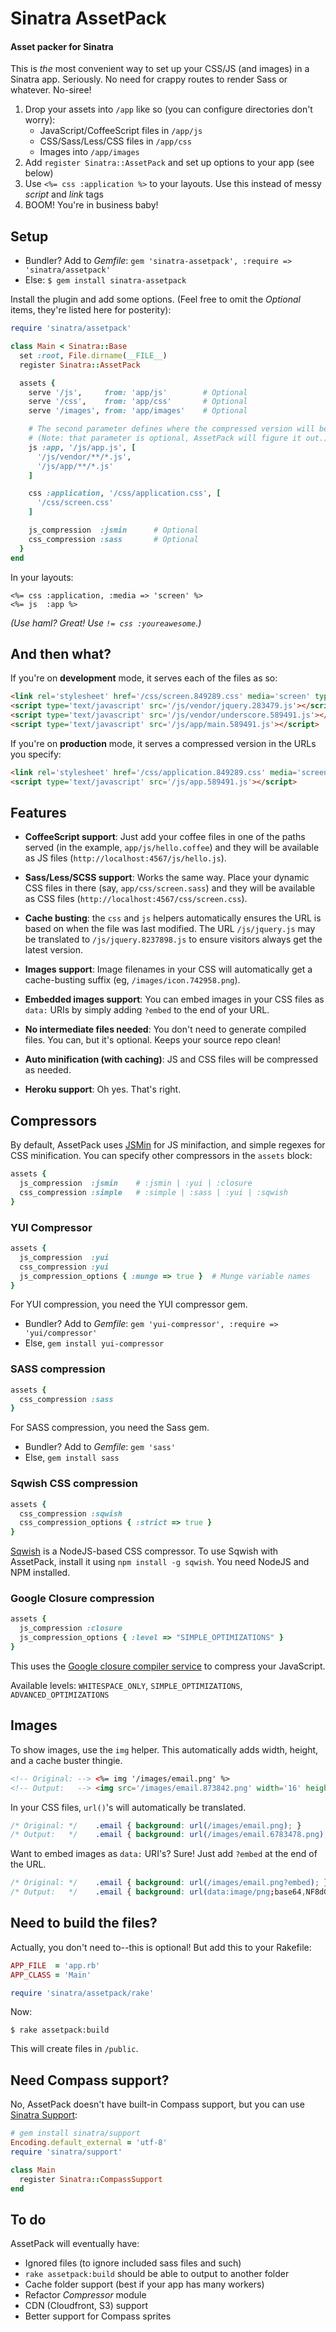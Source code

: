 # Sinatra AssetPack
#### Asset packer for Sinatra

This is *the* most convenient way to set up your CSS/JS (and images) in a 
Sinatra app. Seriously. No need for crappy routes to render Sass or whatever.
No-siree!

1. Drop your assets into `/app` like so (you can configure directories don't worry):
   * JavaScript/CoffeeScript files in `/app/js`
   * CSS/Sass/Less/CSS files in `/app/css`
   * Images into `/app/images`
3. Add `register Sinatra::AssetPack` and set up options to your app (see below)
4. Use `<%= css :application %>` to your layouts. Use this instead of
   messy *script* and *link* tags
5. BOOM! You're in business baby!

Setup
-----

 * Bundler? Add to *Gemfile*: `gem 'sinatra-assetpack', :require => 'sinatra/assetpack'`
 * Else: `$ gem install sinatra-assetpack`

Install the plugin and add some options. (Feel free to omit the *Optional* 
    items, they're listed here for posterity):

``` ruby
require 'sinatra/assetpack'

class Main < Sinatra::Base
  set :root, File.dirname(__FILE__)
  register Sinatra::AssetPack

  assets {
    serve '/js',     from: 'app/js'        # Optional
    serve '/css',    from: 'app/css'       # Optional
    serve '/images', from: 'app/images'    # Optional

    # The second parameter defines where the compressed version will be served.
    # (Note: that parameter is optional, AssetPack will figure it out.)
    js :app, '/js/app.js', [
      '/js/vendor/**/*.js',
      '/js/app/**/*.js'
    ]

    css :application, '/css/application.css', [
      '/css/screen.css'
    ]

    js_compression  :jsmin      # Optional
    css_compression :sass       # Optional
  }
end
```

In your layouts:

``` erb
<%= css :application, :media => 'screen' %>
<%= js  :app %>
```

*(Use haml? Great! Use `!= css :youreawesome`.)*

And then what?
--------------

If you're on **development** mode, it serves each of the files as so:

``` html
<link rel='stylesheet' href='/css/screen.849289.css' media='screen' type='text/css' />
<script type='text/javascript' src='/js/vendor/jquery.283479.js'></script>
<script type='text/javascript' src='/js/vendor/underscore.589491.js'></script>
<script type='text/javascript' src='/js/app/main.589491.js'></script>
```

If you're on **production** mode, it serves a compressed version in the URLs you specify:

``` html
<link rel='stylesheet' href='/css/application.849289.css' media='screen' type='text/css' />
<script type='text/javascript' src='/js/app.589491.js'></script>
```

Features
--------

 * __CoffeeScript support__: Just add your coffee files in one of the paths 
 served (in the example, `app/js/hello.coffee`) and they will be available as JS 
 files (`http://localhost:4567/js/hello.js`).

 * __Sass/Less/SCSS support__: Works the same way. Place your dynamic CSS files 
 in there (say, `app/css/screen.sass`) and they will be available as CSS files 
 (`http://localhost:4567/css/screen.css`).

 * __Cache busting__: the `css` and `js` helpers automatically ensures the URL 
 is based on when the file was last modified. The URL `/js/jquery.js` may be 
 translated to `/js/jquery.8237898.js` to ensure visitors always get the latest 
 version.

 * __Images support__: Image filenames in your CSS will automatically get a 
 cache-busting suffix (eg, `/images/icon.742958.png`).

 * __Embedded images support__: You can embed images in your CSS files as 
 `data:` URIs by simply adding `?embed` to the end of your URL.

 * __No intermediate files needed__: You don't need to generate compiled files.
 You can, but it's optional. Keeps your source repo clean!

 * __Auto minification (with caching)__: JS and CSS files will be compressed as 
 needed.

 * __Heroku support__: Oh yes. That's right.

Compressors
-----------

By default, AssetPack uses [JSMin](http://rubygems.org/gems/jsmin) for JS 
minifaction, and simple regexes for CSS minification. You can specify other
compressors in the `assets` block:

``` ruby
assets {
  js_compression  :jsmin    # :jsmin | :yui | :closure
  css_compression :simple   # :simple | :sass | :yui | :sqwish
}
```


### YUI Compressor

``` ruby
assets {
  js_compression  :yui
  css_compression :yui
  js_compression_options { :munge => true }  # Munge variable names
}
```

For YUI compression, you need the YUI compressor gem.

 * Bundler? Add to *Gemfile*: `gem 'yui-compressor', :require => 'yui/compressor'`
 * Else, `gem install yui-compressor`

### SASS compression

``` ruby
assets {
  css_compression :sass
}
```

For SASS compression, you need the Sass gem.

 * Bundler? Add to *Gemfile*: `gem 'sass'`
 * Else, `gem install sass`

### Sqwish CSS compression

``` ruby
assets {
  css_compression :sqwish
  css_compression_options { :strict => true }
}
```

[Sqwish](http://github.com/ded/sqwish) is a NodeJS-based CSS compressor.  To use 
Sqwish with AssetPack, install it using `npm install -g sqwish`. You need NodeJS 
and NPM installed.

### Google Closure compression

``` ruby
assets {
  js_compression :closure
  js_compression_options { :level => "SIMPLE_OPTIMIZATIONS" }
}
```

This uses the [Google closure compiler service](http://closure-compiler.appspot.com/home)
to compress your JavaScript.

Available levels: `WHITESPACE_ONLY`, `SIMPLE_OPTIMIZATIONS`, `ADVANCED_OPTIMIZATIONS`

Images
------

To show images, use the `img` helper.
This automatically adds width, height, and a cache buster thingie.

``` html
<!-- Original: --> <%= img '/images/email.png' %>
<!-- Output:   --> <img src='/images/email.873842.png' width='16' height='16' />
```

In your CSS files, `url()`'s will automatically be translated.

``` css
/* Original: */    .email { background: url(/images/email.png); }
/* Output:   */    .email { background: url(/images/email.6783478.png); }
```

Want to embed images as `data:` URI's? Sure! Just add `?embed` at the end of the 
URL.

``` css
/* Original: */    .email { background: url(/images/email.png?embed); }
/* Output:   */    .email { background: url(data:image/png;base64,NF8dG3I...); } 
```

Need to build the files?
------------------------

Actually, you don't need to--this is optional! But add this to your Rakefile:

``` ruby
APP_FILE  = 'app.rb'
APP_CLASS = 'Main'

require 'sinatra/assetpack/rake'
```

Now:

    $ rake assetpack:build

This will create files in `/public`.

Need Compass support?
---------------------

No, AssetPack doesn't have built-in Compass support, but you can use [Sinatra 
Support](http://sinefunc.com/sinatra-support):

``` ruby
# gem install sinatra/support
Encoding.default_external = 'utf-8'
require 'sinatra/support'

class Main
  register Sinatra::CompassSupport
end
```

To do
-----

AssetPack will eventually have:

 * Ignored files (to ignore included sass files and such)
 * `rake assetpack:build` should be able to output to another folder
 * Cache folder support (best if your app has many workers)
 * Refactor *Compressor* module
 * CDN (Cloudfront, S3) support
 * Better support for Compass sprites

